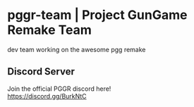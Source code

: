 # pggr-team | Project GunGame Remake Team
dev team working on the awesome pgg remake

## Discord Server
Join the official PGGR discord here!  
https://discord.gg/BurkNtC
